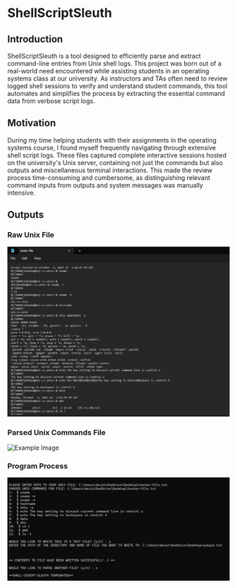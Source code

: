 # ShellScriptSleuth

## Introduction
ShellScriptSleuth is a tool designed to efficiently parse and extract command-line entries from Unix shell logs. This project was born out of a real-world need encountered while assisting students in an operating systems class at our university. As instructors and TAs often need to review logged shell sessions to verify and understand student commands, this tool automates and simplifies the process by extracting the essential command data from verbose script logs.

## Motivation
During my time helping students with their assignments in the operating systems course, I found myself frequently navigating through extensive shell script logs. These files captured complete interactive sessions hosted on the university's Unix server, containing not just the commands but also outputs and miscellaneous terminal interactions. This made the review process time-consuming and cumbersome, as distinguishing relevant command inputs from outputs and system messages was manually intensive.

## Outputs

### Raw Unix File
![Example Image](raw-file-output.png)

### Parsed Unix Commands File
![Example Image](images/example.png)

### Program Process
![Example Image](shell-script-program-output.png)

